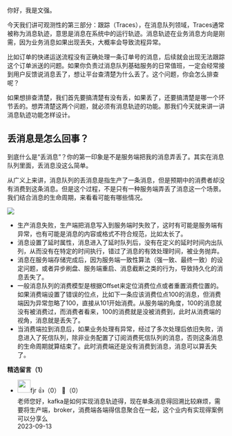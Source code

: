 你好，我是文强。

今天我们讲可观测性的第三部分：跟踪（Traces），在消息队列领域，Traces通常被称为消息轨迹，意思是消息在系统中的运行轨迹。消息轨迹在业务消息方向是刚需，因为业务消息如果出现丢失，大概率会导致流程异常。

比如订单的快递运送流程没有正确处理一条订单号的消息，后续就会出现无法跟踪这个订单派送的问题。如果你负责过消息队列基础服务的日常值班，一定会经常接到用户反馈说消息丢了，想让平台查清楚为什么丢了。这个问题，你会怎么排查呢？

如果想排查清楚，我们首先要搞清楚有没有丢，如果丢了，还要搞清楚是哪一个环节丢的。想弄清楚这两个问题，就必须有消息轨迹的功能。那我们今天就来讲一讲消息轨迹功能怎样设计。

## 丢消息是怎么回事？

到底什么是“丢消息”？你的第一印象是不是服务端把我的消息弄丢了。其实在消息队列里面，丢消息没这么简单。

从广义上来讲，消息队列的丢消息是指生产了一条消息，但是预期中的消费者却没有消费到这条消息。但是这个过程，不是只有一种服务端弄丢了消息这一个场景。我们结合消息的生命周期，来看看可能有哪些情况。

![](https://static001.geekbang.org/resource/image/2d/a3/2d492a43d228fa836f49aee8cbcdc2a3.jpg?wh=10666x4162)

- 生产消息失败，生产端把消息写入到服务端时失败了，这时有可能是服务端有异常，也有可能是消息的内容或格式不符合规范，比如太长了。
- 消息设置了延时属性，消息进入了延时队列后，没有在定义的延时时间内出队列，从而没有在特定的时间执行，错过了消息的有效处理时间，被业务抛弃。
- 消息在服务端存储完成后，因为服务端一致性算法（强一致、最终一致）的设定问题，或者异步刷盘、服务端重启、消息截断之类的行为，导致持久化的消息丢失了。
- 一般消息队列的消费模型是根据Offset来定位消费位点或者重置消费位置的。如果消费端设置了错误的位点，比如下一条应该消费位点100的消息，但消费端因为异常忽略了100，直接从101开始消费。从服务端的角度，100的消息就没有被消费过，而消费者看来，100的消费就是没被消费到，此时从消费端的视角，消息就是丢失了。
- 当消费端拉到消息后，如果业务处理有异常，经过了多次处理后依旧失败，消息进入了死信队列，除非业务配置了订阅消费死信队列的消息，否则这条消息的生命周期就算结束了。此时消费端还是没有消费到消息，消息可以算丢失了。
<div><strong>精选留言（1）</strong></div><ul>
<li><img src="https://static001.geekbang.org/account/avatar/00/1a/eb/3e/cf924a6d.jpg" width="30px"><span>fjr</span> 👍（0） 💬（0）<div>老师您好，kafka是如何实现消息轨迹得，现在单条消息得回溯比较麻烦，需要将生产端，broker，消费端各端得信息聚合在一起，这个业内有实现得案例可以分享么</div>2023-09-13</li><br/>
</ul>